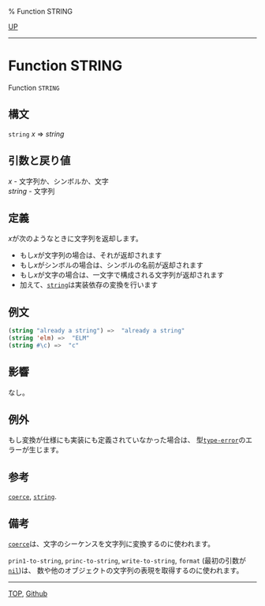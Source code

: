% Function STRING

[UP](16.2.html)  

---

# Function **STRING**


Function `STRING`


## 構文

`string` *x* => *string*


## 引数と戻り値

*x* - 文字列か、シンボルか、文字  
*string* - 文字列


## 定義

*x*が次のようなときに文字列を返却します。

- もし*x*が文字列の場合は、それが返却されます
- もし*x*がシンボルの場合は、シンボルの名前が返却されます
- もし*x*が文字の場合は、一文字で構成される文字列が返却されます
- 加えて、[`string`](16.2.string-function.html)は実装依存の変換を行います


## 例文

```lisp
(string "already a string") =>  "already a string"
(string 'elm) =>  "ELM"
(string #\c) =>  "c"
```

## 影響

なし。


## 例外

もし変換が仕様にも実装にも定義されていなかった場合は、
型[`type-error`](4.4.type-error.html)のエラーが生じます。


## 参考

[`coerce`](4.4.coerce.html), [`string`](16.2.string-system-class.html).


## 備考

[`coerce`](4.4.coerce.html)は、文字のシーケンスを文字列に変換するのに使われます。

`prin1-to-string`, `princ-to-string`, `write-to-string`,
`format` (最初の引数が[`nil`](5.3.nil-variable.html))は、
数や他のオブジェクトの文字列の表現を取得するのに使われます。


---
[TOP](index.html),  [Github](https://github.com/nptcl/npt-japanese)

